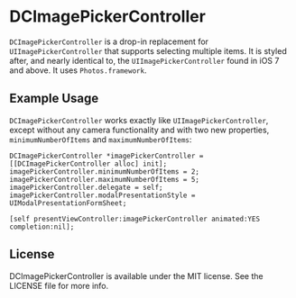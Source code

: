 # DCImagePickerController

`DCImagePickerController` is a drop-in replacement for `UIImagePickerController` that supports selecting multiple items. It is styled after, and nearly identical to, the `UIImagePickerController` found in iOS 7 and above. It uses `Photos.framework`.

## Example Usage

`DCImagePickerController` works exactly like `UIImagePickerController`, except without any camera functionality and with two new properties, `minimumNumberOfItems` and `maximumNumberOfItems`:

```objc
DCImagePickerController *imagePickerController = [[DCImagePickerController alloc] init];
imagePickerController.minimumNumberOfItems = 2;
imagePickerController.maximumNumberOfItems = 5;
imagePickerController.delegate = self;
imagePickerController.modalPresentationStyle = UIModalPresentationFormSheet;

[self presentViewController:imagePickerController animated:YES completion:nil];
```

## License

DCImagePickerController is available under the MIT license. See the LICENSE file for more info.
